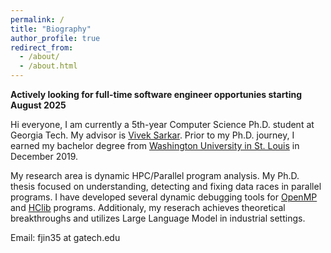 ```yaml
---
permalink: /
title: "Biography"
author_profile: true
redirect_from: 
  - /about/
  - /about.html
---
```


**Actively looking for full-time software engineer opportunies starting August 2025**

Hi everyone, I am currently a 5th-year Computer Science Ph.D. student at Georgia Tech. My advisor is [Vivek Sarkar](https://vsarkar.cc.gatech.edu/). Prior to my Ph.D. journey, I earned my bachelor degree from [Washington University in St. Louis](https://washu.edu/) in December 2019.

My research area is dynamic HPC/Parallel program analysis. My Ph.D. thesis focused on understanding, detecting and fixing data races in parallel programs. I have developed several dynamic debugging tools for [OpenMP](https://www.openmp.org/) and [HClib](https://github.com/habanero-rice/hclib) programs. Additionaly, my reserach achieves theoretical breakthroughs and utilizes Large Language Model in industrial settings. 

Email: fjin35 at gatech.edu